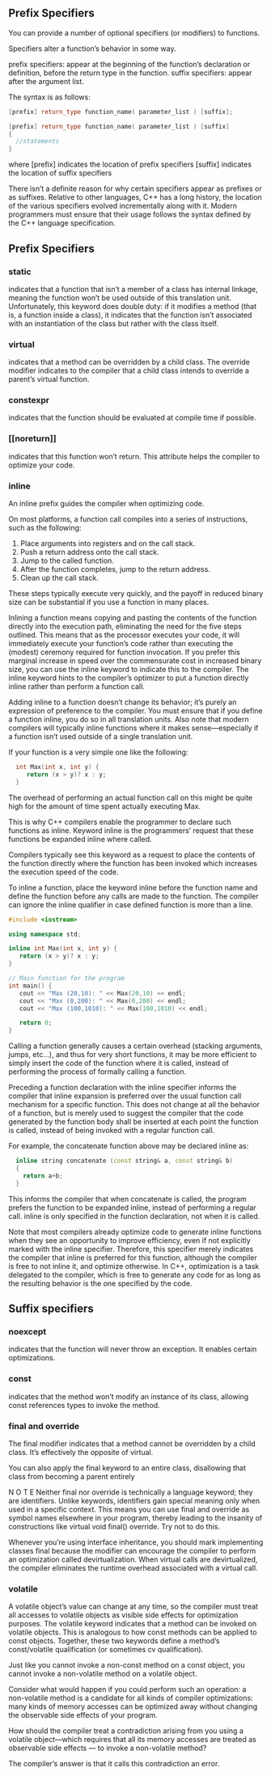 ## Prefix Specifiers
You can provide a number of optional specifiers (or modifiers) to functions.

Specifiers alter a function’s behavior in some way.

prefix specifiers: appear at the beginning of the function’s declaration or definition, before the return type in the function.
suffix specifiers: appear after the argument list.

The syntax is as follows:

```cpp
[prefix] return_type function_name( parameter_list ) [suffix];

[prefix] return_type function_name( parameter_list ) [suffix]
{
  //statements
}
```

where
  [prefix] indicates the location of prefix specifiers
  [suffix] indicates the location of suffix specifiers

There isn’t a definite reason for why certain specifiers appear as
prefixes or as suffixes. Relative to other languages, C++ has a long history, the location of the various specifiers evolved incrementally along with it. Modern programmers must ensure that their usage follows the syntax defined by the C++ language specification.


## Prefix Specifiers

### static
indicates that a function that isn’t a member of a class has internal linkage, meaning the function won’t be used outside of this translation unit. Unfortunately, this keyword does double duty: if it modifies a method (that is, a function inside a class), it indicates that the function isn’t associated with an instantiation of the class but rather with the class itself.

### virtual
indicates that a method can be overridden by a child class. The override modifier indicates to the compiler that a child class intends to override a parent’s virtual function.

### constexpr
indicates that the function should be evaluated at compile time if possible.

### [[noreturn]]
indicates that this function won’t return. This attribute helps the compiler to optimize your code.


### inline
An inline prefix guides the compiler when optimizing code.

On most platforms, a function call compiles into a series of instructions,
such as the following:
1. Place arguments into registers and on the call stack.
2. Push a return address onto the call stack.
3. Jump to the called function.
4. After the function completes, jump to the return address.
5. Clean up the call stack.

These steps typically execute very quickly, and the payoff in reduced binary size can be substantial if you use a function in many places.

Inlining a function means copying and pasting the contents of the function directly into the execution path, eliminating the need for the five steps outlined. This means that as the processor executes your code, it will immediately execute your function’s code rather than executing the (modest) ceremony required for function invocation. If you prefer this marginal increase in speed over the commensurate cost in increased binary size, you can use the inline keyword to indicate this to the compiler. The inline keyword hints to the compiler’s optimizer to put a function directly inline rather than perform a function call.

Adding inline to a function doesn’t change its behavior; it’s purely an expression of preference to the compiler. You must ensure that if you define a function inline, you do so in all translation units. Also note that modern compilers will typically inline functions where it makes sense—especially if a function isn’t used outside of a single translation unit.


If your function is a very simple one like the following:

```cpp
  int Max(int x, int y) {
     return (x > y)? x : y;
  }
```

The overhead of performing an actual function call on this might be quite high for the amount of time spent actually executing Max.

This is why C++ compilers enable the programmer to declare such functions as inline. Keyword inline is the programmers’ request that these functions be expanded inline where called.

Compilers typically see this keyword as a request to place the contents of the function directly where the function has been invoked which increases the execution speed of the code.

To inline a function, place the keyword inline before the function name and define the function before any calls are made to the function. The compiler can ignore the inline qualifier in case defined function is more than a line.

```cpp
#include <iostream>

using namespace std;

inline int Max(int x, int y) {
   return (x > y)? x : y;
}

// Main function for the program
int main() {
   cout << "Max (20,10): " << Max(20,10) << endl;
   cout << "Max (0,200): " << Max(0,200) << endl;
   cout << "Max (100,1010): " << Max(100,1010) << endl;

   return 0;
}
```

Calling a function generally causes a certain overhead (stacking arguments, jumps, etc...), and thus for very short functions, it may be more efficient to simply insert the code of the function where it is called, instead of performing the process of formally calling a function.

Preceding a function declaration with the inline specifier informs the compiler that inline expansion is preferred over the usual function call mechanism for a specific function. This does not change at all the behavior of a function, but is merely used to suggest the compiler that the code generated by the function body shall be inserted at each point the function is called, instead of being invoked with a regular function call.

For example, the concatenate function above may be declared inline as:

```cpp
  inline string concatenate (const string& a, const string& b)
  {
    return a+b;
  }
```

This informs the compiler that when concatenate is called, the program prefers the function to be expanded inline, instead of performing a regular call. inline is only specified in the function declaration, not when it is called.

Note that most compilers already optimize code to generate inline functions when they see an opportunity to improve efficiency, even if not explicitly marked with the inline specifier. Therefore, this specifier merely indicates the compiler that inline is preferred for this function, although the compiler is free to not inline it, and optimize otherwise. In C++, optimization is a task delegated to the compiler, which is free to generate any code for as long as the resulting behavior is the one specified by the code.


## Suffix specifiers

### noexcept
indicates that the function will never throw an exception. It enables certain optimizations.

### const
indicates that the method won’t modify an instance of its class, allowing const references types to invoke the method.


### final and override
The final modifier indicates that a method cannot be overridden by a child
class. It’s effectively the opposite of virtual.

You can also apply the final keyword to an entire class, disallowing that
class from becoming a parent entirely

N O T E
Neither final nor override is technically a language keyword; they are identifiers. Unlike keywords, identifiers gain special meaning only when used in a specific context. This means you can use final and override as symbol names elsewhere in your program, thereby leading to the insanity of constructions like virtual void final() override. Try not to do this.


Whenever you’re using interface inheritance, you should mark implementing classes final because the modifier can encourage the compiler to perform an optimization called devirtualization. When virtual calls are devirtualized, the compiler eliminates the runtime overhead associated with a virtual call.

### volatile
A volatile object’s value can change at any time, so the compiler must treat all accesses to volatile objects as visible side effects for optimization purposes. The volatile keyword indicates that a method can be invoked on volatile objects. This is analogous to how const methods can be applied to const objects. Together, these two keywords define a method’s const/volatile qualification (or sometimes cv qualification).

Just like you cannot invoke a non-const method on a const object, you cannot invoke a non-volatile method on a volatile object.

Consider what would happen if you could perform such an operation: a non-volatile method is a candidate for all kinds of compiler optimizations: many kinds of memory accesses can be optimized away without changing the observable side effects of your program.

How should the compiler treat a contradiction arising from you using a
volatile object—which requires that all its memory accesses are treated as
observable side effects — to invoke a non-volatile method?

The compiler’s answer is that it calls this contradiction an error.
